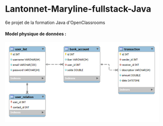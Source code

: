# Lantonnet-Maryline-fullstack-Java
6e projet de la formation Java d'OpenClassrooms 

#### Model physique de données :
![mdd](mdd.png)